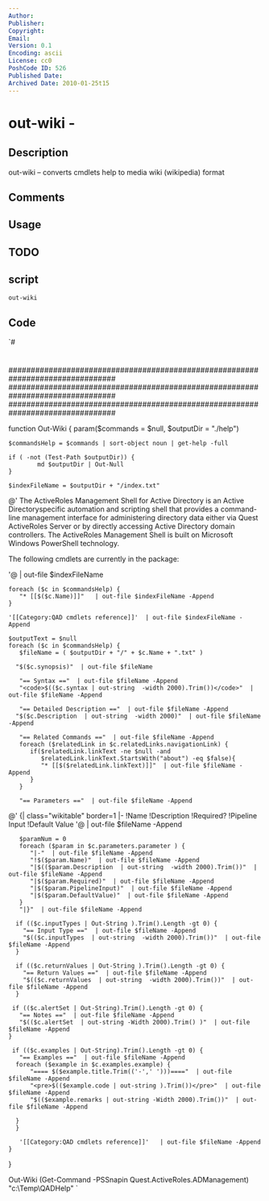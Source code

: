 ```yaml
---
Author: 
Publisher: 
Copyright: 
Email: 
Version: 0.1
Encoding: ascii
License: cc0
PoshCode ID: 526
Published Date: 
Archived Date: 2010-01-25t15
---
```


# out-wiki - 

## Description

out-wiki – converts cmdlets help to media wiki (wikipedia) format

## Comments



## Usage



## TODO



## script

`out-wiki`

## Code

`#
 #
 ################################################################################
 ################################################################################
 ################################################################################
 
 function Out-Wiki {
    param($commands = $null, $outputDir = "./help")
 
    $commandsHelp = $commands | sort-object noun | get-help -full
 
    if ( -not (Test-Path $outputDir)) {
    		md $outputDir | Out-Null
    }
    
    $indexFileName = $outputDir + "/index.txt"
 
 
 @'
 The ActiveRoles Management Shell for Active Directory is an Active Directoryspecific
 automation and scripting shell that provides a command-line
 management interface for administering directory data either via Quest
 ActiveRoles Server or by directly accessing Active Directory domain
 controllers. The ActiveRoles Management Shell is built on Microsoft Windows
 PowerShell technology.
 
 The following cmdlets are currently in the package:
 
 '@  | out-file $indexFileName
 
    foreach ($c in $commandsHelp) {
       "* [[$($c.Name)]]"   | out-file $indexFileName -Append
    }
 
    '[[Category:QAD cmdlets reference]]'  | out-file $indexFileName -Append
    
    $outputText = $null
    foreach ($c in $commandsHelp) {
       $fileName = ( $outputDir + "/" + $c.Name + ".txt" )
 
 	  "$($c.synopsis)"  | out-file $fileName
       
       "== Syntax =="  | out-file $fileName -Append
       "<code>$(($c.syntax | out-string  -width 2000).Trim())</code>"  | out-file $fileName -Append
 
       "== Detailed Description =="  | out-file $fileName -Append
 	  "$($c.Description  | out-string  -width 2000)"  | out-file $fileName -Append
    
       "== Related Commands =="  | out-file $fileName -Append
       foreach ($relatedLink in $c.relatedLinks.navigationLink) {
          if($relatedLink.linkText -ne $null -and 
             $relatedLink.linkText.StartsWith("about") -eq $false){
             "* [[$($relatedLink.linkText)]]"  | out-file $fileName -Append         
          }
       }
    
       "== Parameters =="  | out-file $fileName -Append
 @'
 {| class="wikitable" border=1
 |-
 !Name
 !Description
 !Required?
 !Pipeline Input
 !Default Value
 '@   | out-file $fileName -Append
 
       $paramNum = 0
       foreach ($param in $c.parameters.parameter ) {
          "|-"  | out-file $fileName -Append
          "!$($param.Name)"  | out-file $fileName -Append
          "|$(($param.Description  | out-string  -width 2000).Trim())"  | out-file $fileName -Append
          "|$($param.Required)"  | out-file $fileName -Append
          "|$($param.PipelineInput)"  | out-file $fileName -Append
          "|$($param.DefaultValue)"  | out-file $fileName -Append
       }
       "|}"  | out-file $fileName -Append
    
 	  if (($c.inputTypes | Out-String ).Trim().Length -gt 0) {
 		"== Input Type =="  | out-file $fileName -Append
 		"$(($c.inputTypes  | out-string  -width 2000).Trim())"  | out-file $fileName -Append
 	  }
    
 	  if (($c.returnValues | Out-String ).Trim().Length -gt 0) {
 		"== Return Values =="  | out-file $fileName -Append
 		"$(($c.returnValues  | out-string  -width 2000).Trim())"  | out-file $fileName -Append
 	  }
 	  
 	 if (($c.alertSet | Out-String).Trim().Length -gt 0) {
       "== Notes =="  | out-file $fileName -Append
       "$(($c.alertSet  | out-string -Width 2000).Trim() )"  | out-file $fileName -Append
 	}
    
 	 if (($c.examples | Out-String).Trim().Length -gt 0) {
       "== Examples =="  | out-file $fileName -Append	  
 	  foreach ($example in $c.examples.example) {
 	      "==== $($example.title.Trim(('-',' ')))===="  | out-file $fileName -Append
 	      "<pre>$(($example.code | out-string ).Trim())</pre>"  | out-file $fileName -Append
 	      "$(($example.remarks | out-string -Width 2000).Trim())"  | out-file $fileName -Append
 	  	
 	  }
 	  }
 	  
       '[[Category:QAD cmdlets reference]]'   | out-file $fileName -Append
    }
 }
 
 Out-Wiki (Get-Command -PSSnapin Quest.ActiveRoles.ADManagement) "c:\Temp\QADHelp"
`


